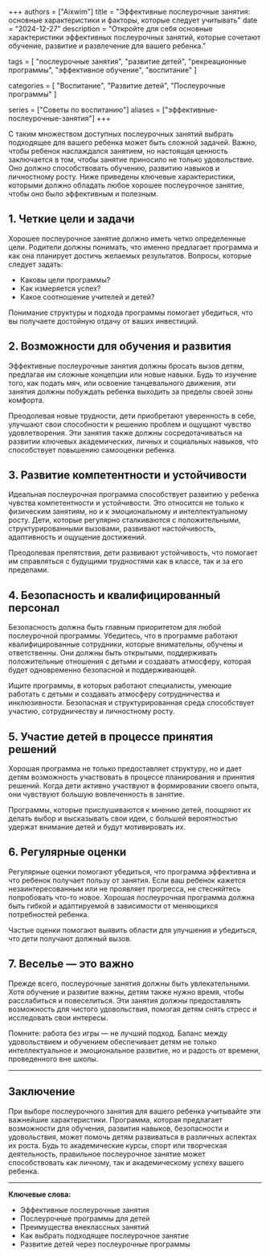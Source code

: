 +++
authors = ["Aixwim"]
title = "Эффективные послеурочные занятия: основные характеристики и факторы, которые следует учитывать"
date = "2024-12-27"
description = "Откройте для себя основные характеристики эффективных послеурочных занятий, которые сочетают обучение, развитие и развлечение для вашего ребенка."

tags = [
  "послеурочные занятия",
  "развитие детей",
  "рекреационные программы",
  "эффективное обучение",
  "воспитание"
]

categories = [
  "Воспитание",
  "Развитие детей",
  "Послеурочные программы"
]

series = ["Советы по воспитанию"]
aliases = ["эффективные-послеурочные-занятия"]
+++

С таким множеством доступных послеурочных занятий выбрать подходящее для вашего ребенка может быть сложной задачей. Важно, чтобы ребенок наслаждался занятием, но настоящая ценность заключается в том, чтобы занятие приносило не только удовольствие. Оно должно способствовать обучению, развитию навыков и личностному росту. Ниже приведены ключевые характеристики, которыми должно обладать любое хорошее послеурочное занятие, чтобы оно было эффективным и полезным.

<!--more-->

## 1. **Четкие цели и задачи**

Хорошее послеурочное занятие должно иметь четко определенные цели. Родители должны понимать, что именно предлагает программа и как она планирует достичь желаемых результатов. Вопросы, которые следует задать:

- Каковы цели программы?
- Как измеряется успех?
- Какое соотношение учителей и детей?

Понимание структуры и подхода программы помогает убедиться, что вы получаете достойную отдачу от ваших инвестиций.

## 2. **Возможности для обучения и развития**

Эффективные послеурочные занятия должны бросать вызов детям, предлагая им сложные концепции или новые навыки. Будь то изучение того, как подать мяч, или освоение танцевального движения, эти занятия должны побуждать ребенка выходить за пределы своей зоны комфорта.

Преодолевая новые трудности, дети приобретают уверенность в себе, улучшают свои способности к решению проблем и ощущают чувство удовлетворения. Эти занятия также должны сосредотачиваться на развитии ключевых академических, личных и социальных навыков, что способствует повышению самооценки ребенка.

## 3. **Развитие компетентности и устойчивости**

Идеальная послеурочная программа способствует развитию у ребенка чувства компетентности и устойчивости. Это относится не только к физическим занятиям, но и к эмоциональному и интеллектуальному росту. Дети, которые регулярно сталкиваются с положительными, структурированными вызовами, развивают настойчивость, адаптивность и ощущение достижений.

Преодолевая препятствия, дети развивают устойчивость, что помогает им справляться с будущими трудностями как в классе, так и за его пределами.

## 4. **Безопасность и квалифицированный персонал**

Безопасность должна быть главным приоритетом для любой послеурочной программы. Убедитесь, что в программе работают квалифицированные сотрудники, которые внимательны, обучены и ответственны. Они должны быть открытыми, поддерживать положительные отношения с детьми и создавать атмосферу, которая будет одновременно безопасной и поддерживающей.

Ищите программы, в которых работают специалисты, умеющие работать с детьми и создавать атмосферу сотрудничества и инклюзивности. Безопасная и структурированная среда способствует участию, сотрудничеству и личностному росту.

## 5. **Участие детей в процессе принятия решений**

Хорошая программа не только предоставляет структуру, но и дает детям возможность участвовать в процессе планирования и принятия решений. Когда дети активно участвуют в формировании своего опыта, они чувствуют большую вовлеченность в занятие.

Программы, которые прислушиваются к мнению детей, поощряют их делать выбор и высказывать свои идеи, с большей вероятностью удержат внимание детей и будут мотивировать их.

## 6. **Регулярные оценки**

Регулярные оценки помогают убедиться, что программа эффективна и что ребенок получает пользу от занятия. Если ваш ребенок кажется незаинтересованным или не проявляет прогресса, не стесняйтесь попробовать что-то новое. Хорошая послеурочная программа должна быть гибкой и адаптируемой в зависимости от меняющихся потребностей ребенка.

Частые оценки помогают выявить области для улучшения и убедиться, что дети получают должный вызов.

## 7. **Веселье — это важно**

Прежде всего, послеурочные занятия должны быть увлекательными. Хотя обучение и развитие важны, детям также нужно время, чтобы расслабиться и повеселиться. Эти занятия должны предоставлять возможность для чистого удовольствия, помогая детям снять стресс и исследовать свои интересы.

Помните: работа без игры — не лучший подход. Баланс между удовольствием и обучением обеспечивает детям не только интеллектуальное и эмоциональное развитие, но и радость от времени, проведенного вне школы.

---

## Заключение

При выборе послеурочного занятия для вашего ребенка учитывайте эти важнейшие характеристики. Программа, которая предлагает возможности для обучения, развития навыков, безопасности и удовольствия, может помочь детям развиваться в различных аспектах их роста. Будь то академические курсы, спорт или творческая деятельность, правильное послеурочное занятие может способствовать как личному, так и академическому успеху вашего ребенка.

---

**Ключевые слова:**
- Эффективные послеурочные занятия
- Послеурочные программы для детей
- Преимущества внеклассных занятий
- Как выбрать подходящее послеурочное занятие
- Развитие детей через послеурочные программы
